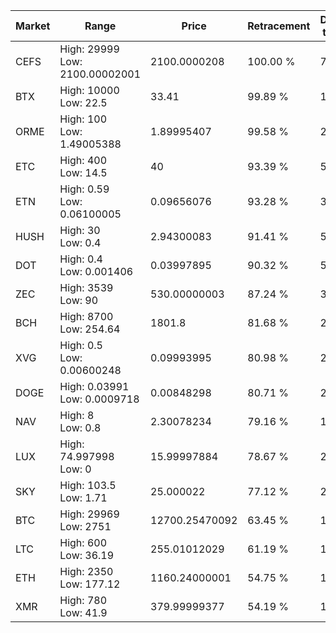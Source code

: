 | Market | Range | Price| Retracement | Doubles to 50% |
| --- | --- | --- | --- | --- |
| CEFS | High: 29999<br />Low: 2100.00002001 | 2100.0000208 | 100.00 % | 7.64 |
| BTX | High: 10000<br />Low: 22.5 | 33.41 | 99.89 % | 149.99 |
| ORME | High: 100<br />Low: 1.49005388 | 1.89995407 | 99.58 % | 26.71 |
| ETC | High: 400<br />Low: 14.5 | 40 | 93.39 % | 5.18 |
| ETN | High: 0.59<br />Low: 0.06100005 | 0.09656076 | 93.28 % | 3.37 |
| HUSH | High: 30<br />Low: 0.4 | 2.94300083 | 91.41 % | 5.16 |
| DOT | High: 0.4<br />Low: 0.001406 | 0.03997895 | 90.32 % | 5.02 |
| ZEC | High: 3539<br />Low: 90 | 530.00000003 | 87.24 % | 3.42 |
| BCH | High: 8700<br />Low: 254.64 | 1801.8 | 81.68 % | 2.48 |
| XVG | High: 0.5<br />Low: 0.00600248 | 0.09993995 | 80.98 % | 2.53 |
| DOGE | High: 0.03991<br />Low: 0.0009718 | 0.00848298 | 80.71 % | 2.41 |
| NAV | High: 8<br />Low: 0.8 | 2.30078234 | 79.16 % | 1.91 |
| LUX | High: 74.997998<br />Low: 0 | 15.99997884 | 78.67 % | 2.34 |
| SKY | High: 103.5<br />Low: 1.71 | 25.000022 | 77.12 % | 2.10 |
| BTC | High: 29969<br />Low: 2751 | 12700.25470092 | 63.45 % | 1.29 |
| LTC | High: 600<br />Low: 36.19 | 255.01012029 | 61.19 % | 1.25 |
| ETH | High: 2350<br />Low: 177.12 | 1160.24000001 | 54.75 % | 1.09 |
| XMR | High: 780<br />Low: 41.9 | 379.99999377 | 54.19 % | 1.08 |
